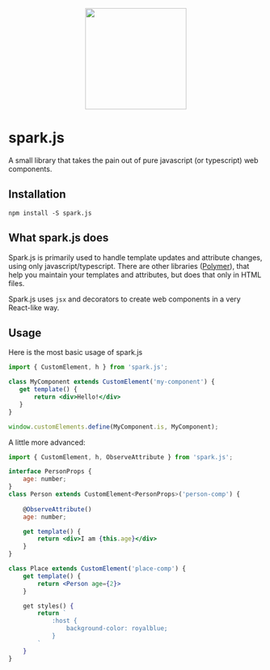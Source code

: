 [logo]: https://cdn.rawgit.com/spark-js/spark/master/docs/spark_logo.svg
<p align="center">
<img src="https://cdn.rawgit.com/spark-js/spark/master/docs/spark_logo.svg" height=200 />
</p>

spark.js
=====

A small library that takes the pain out of pure javascript (or typescript) web components.

## Installation
`
npm install -S spark.js
`
## What spark.js does
Spark.js is primarily used to handle template updates and attribute changes, using only javascript/typescript. There are other libraries ([Polymer](https://polymer-project.org)), that help you maintain your templates and attributes, but does that only in HTML files. 
<!-- Personally this feels weird and combersome to include Polymer components into an existing web application (Angular or React).  -->

 Spark.js uses `jsx` and decorators to create web components in a very React-like way.

 ## Usage
 Here is the most basic usage of spark.js
 ```jsx
import { CustomElement, h } from 'spark.js';

class MyComponent extends CustomElement('my-component') {
    get template() {
        return <div>Hello!</div>
    }
}

window.customElements.define(MyComponent.is, MyComponent);
 ```

A little more advanced:
```jsx
import { CustomElement, h, ObserveAttribute } from 'spark.js';

interface PersonProps {
    age: number;
}
class Person extends CustomElement<PersonProps>('person-comp') {
    
    @ObserveAttribute()
    age: number;

    get template() {
        return <div>I am {this.age}</div>
    }
}

class Place extends CustomElement('place-comp') {
    get template() {
        return <Person age={2}>
    }

    get styles() {
        return `
            :host {
                background-color: royalblue;
            }
        `
    }
}
```



